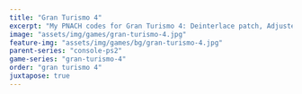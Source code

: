 ```yaml
---
title: "Gran Turismo 4"
excerpt: "My PNACH codes for Gran Turismo 4: Deinterlace patch, Adjusted trigger sensitivity."
image: "assets/img/games/gran-turismo-4.jpg"
feature-img: "assets/img/games/bg/gran-turismo-4.jpg"
parent-series: "console-ps2"
game-series: "gran-turismo-4"
order: "gran turismo 4"
juxtapose: true
---
```

